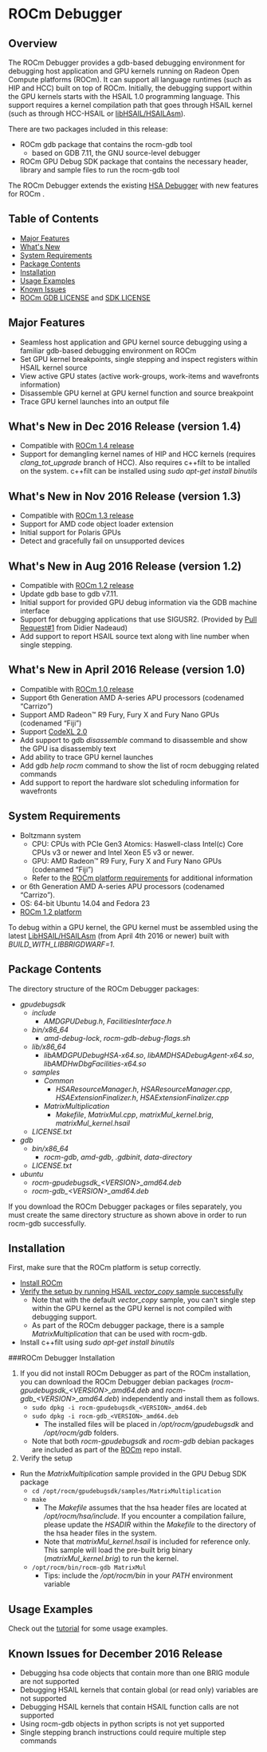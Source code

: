 # ROCm Debugger

## Overview
The ROCm Debugger provides a gdb-based debugging environment for debugging host application and GPU kernels running on Radeon Open Compute platforms (ROCm).
It can support all language runtimes (such as HIP and HCC) built on top of ROCm.  Initially, the debugging support within the GPU kernels starts with the 
HSAIL 1.0 programming language.  This support requires a kernel compilation path that goes through HSAIL kernel (such as through HCC-HSAIL or [libHSAIL/HSAILAsm](https://github.com/HSAFoundation/HSAIL-Tools)).

There are two packages included in this release:
* ROCm gdb package that contains the rocm-gdb tool 
  * based on GDB 7.11, the GNU source-level debugger
* ROCm GPU Debug SDK package that contains the necessary header, library and sample files to run the rocm-gdb tool

The ROCm Debugger extends the existing [HSA Debugger](https://github.com/HSAFoundation/HSA-Debugger-AMD) with new features for ROCm .

## Table of Contents
* [Major Features](#major-features)
* [What's New](#whats-new)
* [System Requirements](#system-requirements)
* [Package Contents](#package-contents)
* [Installation](#installation)
* [Usage Examples](TUTORIAL.md)
* [Known Issues](#known-issues)
* [ROCm GDB LICENSE](gdb/LICENSE.txt) and [SDK LICENSE](gpudebugsdk/LICENSE.txt)

## Major Features
* Seamless host application and GPU kernel source debugging using a familiar gdb-based debugging environment on ROCm
* Set GPU kernel breakpoints, single stepping and inspect registers within HSAIL kernel source
* View active GPU states (active work-groups, work-items and wavefronts information)
* Disassemble GPU kernel at GPU kernel function and source breakpoint
* Trace GPU kernel launches into an output file

## What's New in Dec 2016 Release (version 1.4)
* Compatible with [ROCm 1.4 release](https://github.com/RadeonOpenCompute/ROCm)
* Support for demangling kernel names of HIP and HCC kernels (requires *clang_tot_upgrade* branch of HCC). Also requires c++filt to be intalled on the system. c++filt can be installed using *sudo apt-get install binutils*

## What's New in Nov 2016 Release (version 1.3)
* Compatible with [ROCm 1.3 release](https://github.com/RadeonOpenCompute/ROCm)
* Support for AMD code object loader extension
* Initial support for Polaris GPUs
* Detect and gracefully fail on unsupported devices

## What's New in Aug 2016 Release (version 1.2)
* Compatible with [ROCm 1.2 release](https://github.com/RadeonOpenCompute/ROCm)
* Update gdb base to gdb v7.11.
* Initial support for provided GPU debug information via the GDB machine interface
* Support for debugging applications that use SIGUSR2. (Provided by [Pull Request#1](https://github.com/RadeonOpenCompute/ROCm-GDB/pull/1) from Didier Nadeaud)
* Add support to report HSAIL source text along with line number when single stepping.

## What's New in April 2016 Release (version 1.0)
* Compatible with [ROCm 1.0 release](https://github.com/RadeonOpenCompute/ROCm)
* Support 6th Generation AMD A-series APU processors (codenamed “Carrizo”)
* Support AMD Radeon™ R9 Fury, Fury X and Fury Nano GPUs  (codenamed “Fiji”)
* Support [CodeXL 2.0](https://github.com/GPUOpen-Tools/CodeXL/tree/v2.0)
* Add support to gdb *disassemble* command to disassemble and show the GPU isa disassembly text
* Add ability to trace GPU kernel launches 
* Add gdb *help rocm* command to show the list of rocm debugging related commands
* Add support to report the hardware slot scheduling information for wavefronts

## System Requirements
* Boltzmann system
  * CPU: CPUs with PCIe Gen3 Atomics: Haswell-class Intel(c) Core CPUs v3 or newer and Intel Xeon E5 v3 or newer.
  * GPU: AMD Radeon™ R9 Fury, Fury X and Fury Nano GPUs  (codenamed “Fiji”)
  * Refer to the [ROCm platform requirements](https://radeonopencompute.github.io/hardware.html) for additional information
* or 6th Generation AMD A-series APU processors (codenamed “Carrizo”).
* OS: 64-bit Ubuntu 14.04 and Fedora 23
* [ROCm 1.2 platform](https://github.com/RadeonOpenCompute/ROCm)

To debug within a GPU kernel, the GPU kernel must be assembled using the latest [LibHSAIL/HSAILAsm](https://github.com/HSAFoundation/HSAIL-Tools) (from April 4th 2016 or newer) built with *BUILD_WITH_LIBBRIGDWARF=1*.

## Package Contents
The directory structure of the ROCm Debugger packages:
* *gpudebugsdk*
  * *include*
    * *AMDGPUDebug.h*, *FacilitiesInterface.h*
  * *bin/x86_64*
    * *amd-debug-lock*, *rocm-gdb-debug-flags.sh*
  * *lib/x86_64*
    * *libAMDGPUDebugHSA-x64.so*, *libAMDHSADebugAgent-x64.so*, *libAMDHwDbgFacilities-x64.so*
  * *samples*
    * *Common*
	    * *HSAResourceManager.h*, *HSAResourceManager.cpp*, *HSAExtensionFinalizer.h*, *HSAExtensionFinalizer.cpp*
	* *MatrixMultiplication*
	  * *Makefile*, *MatrixMul.cpp*, *matrixMul_kernel.brig*, *matrixMul_kernel.hsail*
  * *LICENSE.txt*
* *gdb*
  * *bin/x86_64*
    * *rocm-gdb*, *amd-gdb*, *.gdbinit*, *data-directory*
  * *LICENSE.txt*
* *ubuntu*
  * *rocm-gpudebugsdk_\<VERSION\>_amd64.deb*
  * *rocm-gdb_\<VERSION\>_amd64.deb*
  
If you download the ROCm Debugger packages or files separately, you must create the same directory structure as shown above in order to run rocm-gdb successfully.
  
## Installation
First, make sure that the ROCm platform is setup correctly.
* [Install ROCm](https://github.com/RadeonOpenCompute/ROCm#installing-from-amd-rocm-repositories)
* [Verify the setup by running HSAIL *vector_copy* sample successfully](https://github.com/RadeonOpenCompute/ROCm#verify-installation)
  * Note that with the default *vector_copy* sample, you can't single step within the GPU kernel as the GPU kernel is not compiled with debugging support.
  * As part of the ROCm debugger package, there is a sample *MatrixMultiplication* that can be used with rocm-gdb.
* Install c++filt using *sudo apt-get install binutils* 
 
###ROCm Debugger Installation
1. If you did not install ROCm Debugger as part of the ROCm installation, you can download the ROCm Debugger debian packages (*rocm-gpudebugsdk_\<VERSION\>_amd64.deb* and *rocm-gdb_\<VERSION\>_amd64.deb*) independently and install them as follows.
    * `sudo dpkg -i rocm-gpudebugsdk_<VERSION>_amd64.deb`
    * `sudo dpkg -i rocm-gdb_<VERSION>_amd64.deb`
      * The installed files will be placed in */opt/rocm/gpudebugsdk* and */opt/rocm/gdb* folders.
    * Note that both *rocm-gpudebugsdk* and *rocm-gdb* debian packages are included as part of the [ROCm](https://github.com/RadeonOpenCompute/ROCm#installing-from-amd-rocm-repositories) repo install.
2. Verify the setup
  * Run the *MatrixMultiplication* sample provided in the GPU Debug SDK package
    * `cd /opt/rocm/gpudebugsdk/samples/MatrixMultiplication`
    * `make`
      * The *Makefile* assumes that the hsa header files are located at */opt/rocm/hsa/include*.  If you encounter a compilation failure, please update the *HSADIR* within the *Makefile* to the directory of the hsa header files in the system.
      * Note that *matrixMul_kernel.hsail* is included for reference only. This sample will load the pre-built brig binary (*matrixMul_kernel.brig*) to run the kernel.
    * `/opt/rocm/bin/rocm-gdb MatrixMul`
      * Tips: include the */opt/rocm/bin* in your *PATH* environment variable
  
## Usage Examples
Check out the [tutorial](TUTORIAL.md) for some usage examples.

## Known Issues for December 2016 Release
* Debugging hsa code objects that contain more than one BRIG module are not supported
* Debugging HSAIL kernels that contain global (or read only) variables are not supported
* Debugging HSAIL kernels that contain HSAIL function calls are not supported
* Using rocm-gdb objects in python scripts is not yet supported
* Single stepping branch instructions could require multiple step commands

